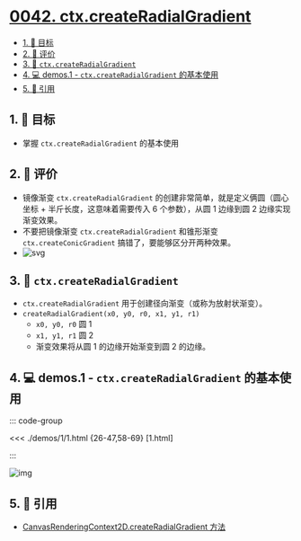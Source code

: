 # [0042. ctx.createRadialGradient](https://github.com/tnotesjs/TNotes.canvas/tree/main/notes/0042.%20ctx.createRadialGradient)

<!-- region:toc -->

- [1. 🎯 目标](#1--目标)
- [2. 🫧 评价](#2--评价)
- [3. 📒 `ctx.createRadialGradient`](#3--ctxcreateradialgradient)
- [4. 💻 demos.1 - `ctx.createRadialGradient` 的基本使用](#4--demos1---ctxcreateradialgradient-的基本使用)
- [5. 🔗 引用](#5--引用)

<!-- endregion:toc -->

## 1. 🎯 目标

- 掌握 `ctx.createRadialGradient` 的基本使用

## 2. 🫧 评价

- 镜像渐变 `ctx.createRadialGradient` 的创建非常简单，就是定义俩圆（圆心坐标 + 半斤长度，这意味着需要传入 6 个参数），从圆 1 边缘到圆 2 边缘实现渐变效果。
- 不要把镜像渐变 `ctx.createRadialGradient` 和锥形渐变 `ctx.createConicGradient` 搞错了，要能够区分开两种效果。
- ![svg](./assets/1.svg)

## 3. 📒 `ctx.createRadialGradient`

- `ctx.createRadialGradient` 用于创建径向渐变（或称为放射状渐变）。
- `createRadialGradient(x0, y0, r0, x1, y1, r1)`
  - `x0, y0, r0` 圆 1
  - `x1, y1, r1` 圆 2
  - 渐变效果将从圆 1 的边缘开始渐变到圆 2 的边缘。

## 4. 💻 demos.1 - `ctx.createRadialGradient` 的基本使用

::: code-group

<<< ./demos/1/1.html {26-47,58-69} [1.html]

:::

![img](https://cdn.jsdelivr.net/gh/tnotesjs/imgs@main/2024-10-04-12-01-09.png)

## 5. 🔗 引用

- [CanvasRenderingContext2D.createRadialGradient 方法][1]

[1]: https://developer.mozilla.org/en-US/docs/Web/API/CanvasRenderingContext2D/createRadialGradient

